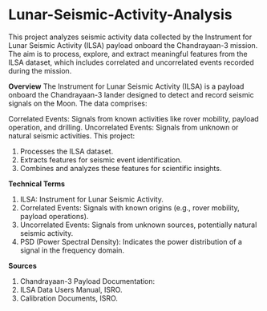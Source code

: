# Lunar-Seismic-Activity-Analysis
This project analyzes seismic activity data collected by the Instrument for Lunar Seismic Activity (ILSA) payload onboard the Chandrayaan-3 mission. The aim is to process, explore, and extract meaningful features from the ILSA dataset, which includes correlated and uncorrelated events recorded during the mission.

**Overview**
The Instrument for Lunar Seismic Activity (ILSA) is a payload onboard the Chandrayaan-3 lander designed to detect and record seismic signals on the Moon. The data comprises:

Correlated Events: Signals from known activities like rover mobility, payload operation, and drilling.
Uncorrelated Events: Signals from unknown or natural seismic activities.
This project:

1. Processes the ILSA dataset.
2. Extracts features for seismic event identification.
3. Combines and analyzes these features for scientific insights.

**Technical Terms**
1. ILSA: Instrument for Lunar Seismic Activity.
2. Correlated Events: Signals with known origins (e.g., rover mobility, payload operations).
3. Uncorrelated Events: Signals from unknown sources, potentially natural seismic activity.
4. PSD (Power Spectral Density): Indicates the power distribution of a signal in the frequency domain.

**Sources**
1. Chandrayaan-3 Payload Documentation:
2. ILSA Data Users Manual, ISRO.
3. Calibration Documents, ISRO.




